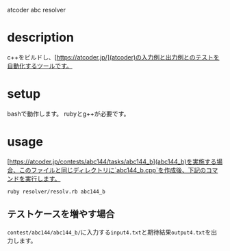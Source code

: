 atcoder abc resolver

# description
c++をビルドし、[https://atcoder.jp/](atcoder)の入力例と出力例とのテストを自動化するツールです。

# setup
bashで動作します。
rubyとg++が必要です。

# usage
[https://atcoder.jp/contests/abc144/tasks/abc144_b](abc144_b)を実施する場合、このファイルと同じディレクトリに`abc144_b.cpp`を作成後、下記のコマンドを実行します。
```
ruby resolver/resolv.rb abc144_b
```

## テストケースを増やす場合
`contest/abc144/abc144_b/`に入力する`input4.txt`と期待結果`output4.txt`を出力します。